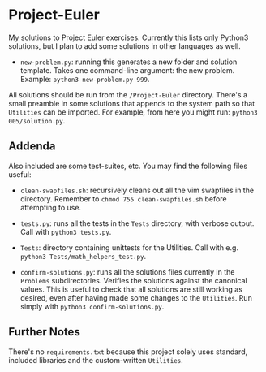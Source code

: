 # Project-Euler
My solutions to Project Euler exercises. Currently this lists only Python3 solutions,
but I plan to add some solutions in other languages as well.

- `new-problem.py`: running this generates a new folder and solution template. 
Takes one command-line argument: the new problem. Example: `python3 new-problem.py 999`.

All solutions should be run from the `/Project-Euler` directory. There's a small
preamble in some solutions that appends to the system path so that `Utilities` can
be imported. For example, from here you might run: `python3 005/solution.py`.

## Addenda

Also included are some test-suites, etc. You may find the following files useful:

- `clean-swapfiles.sh`: recursively cleans out all the vim swapfiles in the directory.
Remember to `chmod 755 clean-swapfiles.sh` before attempting to use.

- `tests.py`: runs all the tests in the `Tests` directory, with verbose output.
Call with `python3 tests.py`. 

- `Tests`: directory containing unittests for the Utilities. Call with e.g. `python3 Tests/math_helpers_test.py`.

- `confirm-solutions.py`: runs all the solutions files currently in the `Problems` subdirectories.
Verifies the solutions against the canonical values. This is useful to check that all solutions
are still working as desired, even after having made some changes to the `Utilities`.
Run simply with `python3 confirm-solutions.py`.

## Further Notes

There's no `requirements.txt` because this project solely uses standard, included libraries
and the custom-written `Utilities`. 
